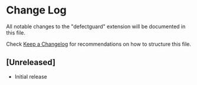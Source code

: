 # Change Log

All notable changes to the "defectguard" extension will be documented in this file.

Check [Keep a Changelog](http://keepachangelog.com/) for recommendations on how to structure this file.

## [Unreleased]

- Initial release